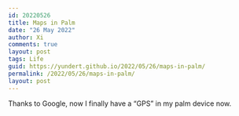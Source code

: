 ```yaml
---
id: 20220526
title: Maps in Palm
date: "26 May 2022"
author: Xi
comments: true
layout: post
tags: Life
guid: https://yundert.github.io/2022/05/26/maps-in-palm/
permalink: /2022/05/26/maps-in-palm/
layout: post
---
```


Thanks to Google, now I finally have a &#8220;GPS&#8221; in my palm device now. 